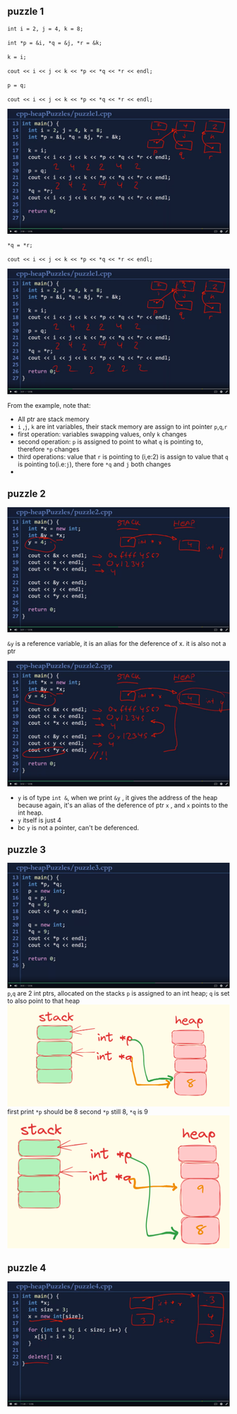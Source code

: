 ## puzzle 1 


```
int i = 2, j = 4, k = 8;

int *p = &i, *q = &j, *r = &k;

k = i;

cout << i << j << k << *p << *q << *r << endl;

p = q;

cout << i << j << k << *p << *q << *r << endl;
```


![](../../img/Screenshot%20from%202024-01-27%2003-25-47.png)

```
*q = *r;

cout << i << j << k << *p << *q << *r << endl;
```

![](../../img/Screenshot%20from%202024-01-27%2003-28-27.png)

From the example, note that: 
- All ptr are stack memory
- `i` ,`j`, `k` are int variables, their stack memory are assign to int pointer `p`,`q`,`r`
- first operation: variables swapping values, only `k` changes
- second operation: `p` is assigned to point to what `q` is pointing to, therefore `*p` changes
- third operations: value that `r` is pointing to (i,e:2) is assign to value that `q` is pointing to(i.e:`j`), there fore `*q` and  `j` both changes 
-

## puzzle 2 
![](../../img/Pasted%20image%2020240127034557.png)

`&y` is a reference variable, it is an alias for the deference of x. it is also not a ptr 

![](../../img/Pasted%20image%2020240127035416.png)
- `y` is of type `int &`, when we print `&y` , it gives the address of the heap because again, it's an alias of the deference of ptr `x` , and `x` points to the int heap. 
- `y` itself is just 4
- bc `y` is not a pointer, can't be deferenced. 

## puzzle 3 
![](../../img/Pasted%20image%2020240127040842.png)
`p`,`q` are 2 int ptrs, allocated on the stacks
`p` is assigned to an int heap; 
`q` is set to also point to that heap 
![](../../img/Pasted%20image%2020240127041500.png)
first print `*p` should be 8
second `*p` still 8, `*q` is 9
![](../../img/Pasted%20image%2020240127041914.png)

## puzzle 4
![](../../img/Pasted%20image%2020240127042246.png)
